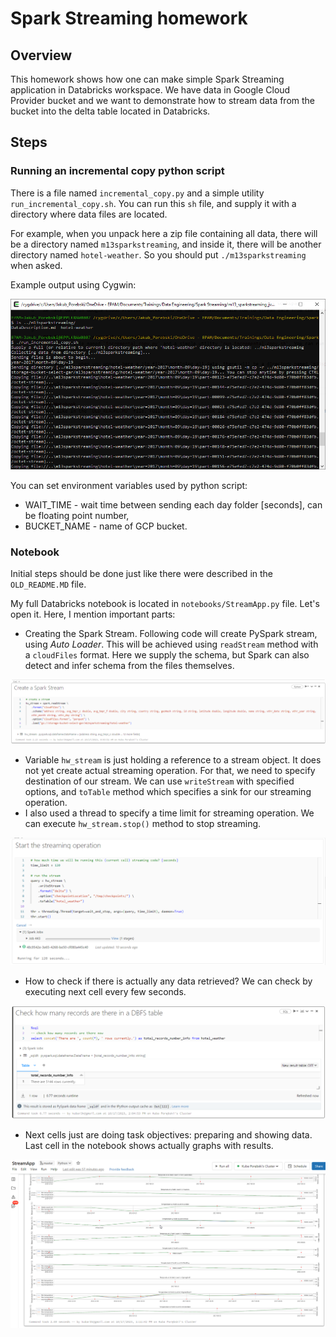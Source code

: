 # Spark Streaming homework

## Overview

This homework shows how one can make simple Spark Streaming application in Databricks workspace. 
We have data in Google Cloud Provider bucket and we want to demonstrate how to stream data from the bucket into the delta table located in Databricks.

## Steps

### Running an incremental copy python script
There is a file named `incremental_copy.py` and a simple utility `run_incremental_copy.sh`. You can run this `sh` file, and supply it with a directory where data files are located. 

For example, when you unpack here a zip file containing all data, there will be a directory named `m13sparkstreaming`, and inside it, there will be another directory named `hotel-weather`. So you should put `./m13sparkstreaming` when asked.

Example output using Cygwin:

![](docs/inc_copy_progress.png)

You can set environment variables used by python script:
* WAIT_TIME - wait time between sending each day folder [seconds], can be floating point number,
* BUCKET_NAME - name of GCP bucket.


### Notebook
Initial steps should be done just like there were described in the `OLD_README.MD` file. 

My full Databricks notebook is located in `notebooks/StreamApp.py` file. Let's open it. Here, I mention important parts:

* Creating the Spark Stream. Following code will create PySpark stream, using _Auto Loader_. This will be achieved using `readStream` method with a `cloudFiles` format. Here we supply the schema, but Spark can also detect and infer schema from the files themselves.

![](docs/create_stream.png)

* Variable `hw_stream` is just holding a reference to a stream object. It does not yet create actual streaming operation. For that, we need to specify destination of our stream. We can use `writeStream` with specified options, and `toTable` method which specifies a sink for our streaming operation.
* I also used a thread to specify a time limit for streaming operation. We can execute `hw_stream.stop()` method to stop streaming.

![](docs/stream_start.png)

* How to check if there is actually any data retrieved? We can check by executing next cell every few seconds.

![](docs/check_progress.png)

* Next cells just are doing task objectives: preparing and showing data. Last cell in the notebook shows actually graphs with results.

![](docs/results.png)



